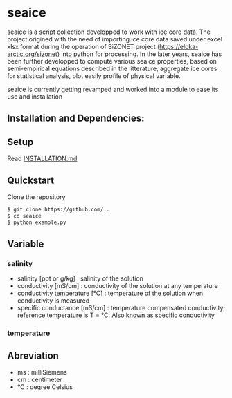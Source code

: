 seaice
==========

seaice is a script collection developped to work with ice core data. The project origined with the need of importing ice core data saved under excel xlsx format during the operation of SiZONET project (https://eloka-arctic.org/sizonet) into python for processing. In the later years, seaice has been further developped to compute various seaice properties, based on semi-empirical equations described in the litterature, aggregate ice cores for statistical analysis, plot easily profile of physical variable.

seaice is currently getting revamped and worked into a module to ease its use and installation

## Installation and Dependencies:


## Setup
Read [INSTALLATION.md](INSTALLATION.md)

## Quickstart
Clone the repository

```bash
$ git clone https://github.com/..
$ cd seaice
$ python example.py
```

## Variable

### salinity
- salinity [ppt or g/kg] : salinity of the solution 
- conductivity  [mS/cm] : conductivity of the solution at any temperature
- conductivity temperature [°C] : temperature of the solution  when conductivity is measured
- specific conductance [mS/cm] : temperature compensated conductivity; reference temperature is T = °C. Also known as specific conductivity

### temperature


## Abreviation
- ms : milliSiemens
- cm : centimeter
- °C : degree Celsius
